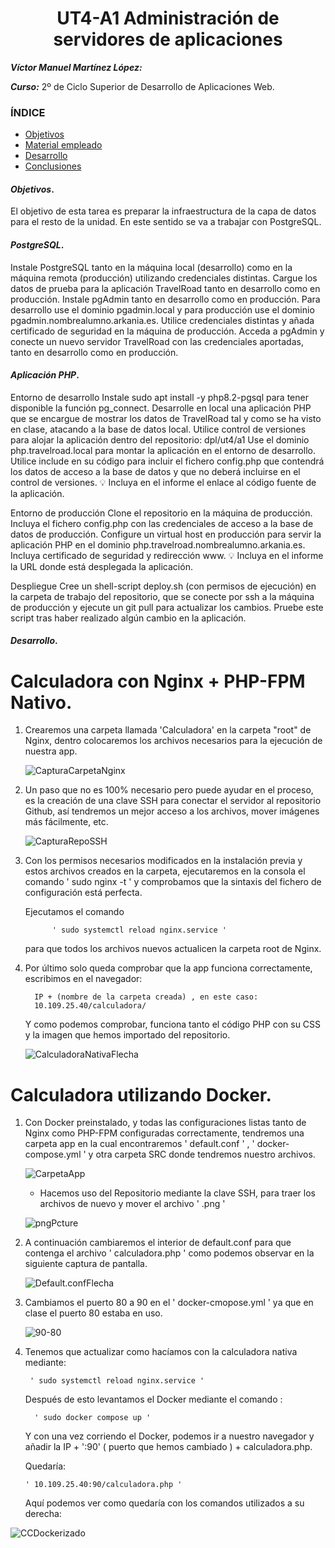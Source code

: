 <center>

# UT4-A1 Administración de servidores de aplicaciones
</center>

***Víctor Manuel Martínez López:***

***Curso:*** 2º de Ciclo Superior de Desarrollo de Aplicaciones Web.

### ÍNDICE

+ [Objetivos](#id1)
+ [Material empleado](#id2)
+ [Desarrollo](#id3)
+ [Conclusiones](#id4)


#### ***Objetivos***. <a name="id1"></a>

El objetivo de esta tarea es preparar la infraestructura de la capa de datos para el resto de la unidad. En este sentido se va a trabajar con PostgreSQL.

#### ***PostgreSQL***. <a name="id2"></a>

Instale PostgreSQL tanto en la máquina local (desarrollo) como en la máquina remota (producción) utilizando credenciales distintas.
Cargue los datos de prueba para la aplicación TravelRoad tanto en desarrollo como en producción.
Instale pgAdmin tanto en desarrollo como en producción. Para desarrollo use el dominio pgadmin.local y para producción use el dominio pgadmin.nombrealumno.arkania.es. Utilice credenciales distintas y añada certificado de seguridad en la máquina de producción.
Acceda a pgAdmin y conecte un nuevo servidor TravelRoad con las credenciales aportadas, tanto en desarrollo como en producción.

#### ***Aplicación PHP***. <a name="id3"></a>
Entorno de desarrollo
Instale sudo apt install -y php8.2-pgsql para tener disponible la función pg_connect.
Desarrolle en local una aplicación PHP que se encargue de mostrar los datos de TravelRoad tal y como se ha visto en clase, atacando a la base de datos local.
Utilice control de versiones para alojar la aplicación dentro del repositorio: dpl/ut4/a1
Use el dominio php.travelroad.local para montar la aplicación en el entorno de desarrollo.
Utilice include en su código para incluir el fichero config.php que contendrá los datos de acceso a la base de datos y que no deberá incluirse en el control de versiones.
💡 Incluya en el informe el enlace al código fuente de la aplicación.

Entorno de producción
Clone el repositorio en la máquina de producción.
Incluya el fichero config.php con las credenciales de acceso a la base de datos de producción.
Configure un virtual host en producción para servir la aplicación PHP en el dominio php.travelroad.nombrealumno.arkania.es.
Incluya certificado de seguridad y redirección www.
💡 Incluya en el informe la URL donde está desplegada la aplicación.

Despliegue
Cree un shell-script deploy.sh (con permisos de ejecución) en la carpeta de trabajo del repositorio, que se conecte por ssh a la máquina de producción y ejecute un git pull para actualizar los cambios.
Pruebe este script tras haber realizado algún cambio en la aplicación.
#### ***Desarrollo***. <a name="id4"></a>

# Calculadora con Nginx + PHP-FPM Nativo.

1. Crearemos una carpeta llamada 'Calculadora' en la carpeta "root" de Nginx, dentro colocaremos los archivos necesarios para la ejecución de nuestra app. 

     ![CapturaCarpetaNginx](/ut2/a1/img/CapturaCarpetaNginx.png)

2. Un paso que no es 100% necesario pero puede ayudar en el proceso, es la creación de una clave SSH para conectar el servidor al repositorio Github, así tendremos un mejor acceso a los archivos, mover imágenes más fácilmente, etc.

    ![CapturaRepoSSH](/ut2/a1/img/CapturaRepoSSH.png)

3. Con los permisos necesarios modificados en la instalación previa y estos archivos creados en la carpeta, ejecutaremos en la consola el comando ' sudo nginx -t ' y comprobamos que la sintaxis del fichero de configuración está perfecta.

    Ejecutamos el comando 

             ' sudo systemctl reload nginx.service '
        
    para que todos los archivos nuevos actualicen la carpeta root de Nginx.


4. Por último solo queda comprobar que la app funciona correctamente, escribimos en el navegador: 

         IP + (nombre de la carpeta creada) , en este caso: 
         10.109.25.40/calculadora/ 

    Y como podemos comprobar, funciona tanto el código PHP con su CSS y la imagen que hemos importado del repositorio.

    ![CalculadoraNativaFlecha](/ut2/a1/img/CalculadoraNativaFlecha2.png)

# Calculadora utilizando Docker.

1. Con Docker preinstalado, y todas las configuraciones listas tanto de Nginx como PHP-FPM configuradas correctamente, tendremos una carpeta app en la cual encontraremos ' default.conf ' , ' docker-compose.yml ' y otra carpeta SRC donde tendremos nuestro archivos.

    ![CarpetaApp](/ut2/a1/img/CarpetaAppTree.png)

    - Hacemos uso del Repositorio mediante la clave SSH, para traer los archivos de nuevo y mover el archivo ' .png ' 

     ![pngPcture](/ut2/a1/img/pngPicture.png)

2. A continuación cambiaremos el interior de default.conf para que contenga el archivo ' calculadora.php ' como podemos observar en la siguiente captura de pantalla.

    ![Default.confFlecha](/ut2/a1/img/default.confFlecha.png)

3. Cambiamos el puerto 80 a 90 en el ' docker-cmopose.yml ' ya que en clase el puerto 80 estaba en uso.

    ![90-80](/ut2/a1/img/90-80.png)

4. Tenemos que actualizar como hacíamos con la calculadora nativa mediante:

        ' sudo systemctl reload nginx.service '
        

    Después de esto levantamos el Docker mediante el comando : 
    
         ' sudo docker compose up '

    Y con una vez corriendo el Docker, podemos ir a nuestro navegador y añadir la IP + ':90' ( puerto que hemos cambiado ) + calculadora.php.

    Quedaría:

       ' 10.109.25.40:90/calculadora.php ' 

    
    Aquí podemos ver como quedaría con los comandos utilizados a su derecha:

![CCDockerizado](/ut2/a1/img/CCDockerizado.png)
